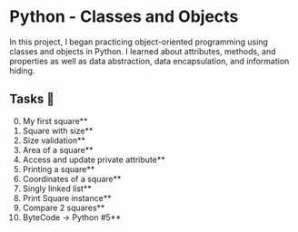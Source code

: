 # Python - Classes and Objects

In this project, I began practicing object-oriented programming using
classes and objects in Python. I learned about attributes, methods, and
properties as well as data abstraction, data encapsulation, and information
hiding.

## Tasks :page_with_curl:

0. My first square**
1. Square with size**
2. Size validation**
3. Area of a square**
4. Access and update private attribute**
5. Printing a square**
6. Coordinates of a square**
7. Singly linked list**
8. Print Square instance**
9. Compare 2 squares**
10. ByteCode -> Python #5**
